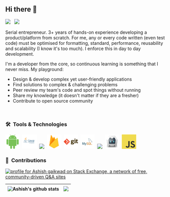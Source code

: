 ## Hi there 👋

<a align="center" href="https://www.linkedin.com/in/the-ashish-gaikwad/"><img src="https://content.linkedin.com/content/dam/me/business/en-us/amp/brand-site/v2/bg/LI-Logo.svg.original.svg" width="80px"></a> &nbsp; ![](https://komarev.com/ghpvc/?username=ashishgkwd534&color=green)

Serial entrepreneur. 3+ years of hands-on experience developing a product/platform from scratch. For me, any or every code written (even test code) must be optimised for formatting, standard, performance, reusability and scalability (I know it's too much). I enforce this in day to day development.

I'm a developer from the core, so continuous learning is something that I never miss. My playground:

- Design & develop complex yet user-friendly applications
- Find solutions to complex & challenging problems
- Peer review my team's code and spot things without running
- Share my knowledge (it doesn't matter if they are a fresher)
- Contribute to open source community	
<br>

### 🛠 &nbsp;Tools & Technologies

<kbd><img height="45" src="https://raw.githubusercontent.com/github/explore/80688e429a7d4ef2fca1e82350fe8e3517d3494d/topics/android/android.png"></kbd>&nbsp;
<kbd><img height="45" src="https://raw.githubusercontent.com/github/explore/80688e429a7d4ef2fca1e82350fe8e3517d3494d/topics/java/java.png"></kbd>&nbsp;
<kbd><img height="45" src="https://cdn.icon-icons.com/icons2/2107/PNG/512/file_type_kotlin_icon_130487.png"></kbd>&nbsp;
<kbd><img height="45" src="https://raw.githubusercontent.com/github/explore/80688e429a7d4ef2fca1e82350fe8e3517d3494d/topics/firebase/firebase.png"></kbd>&nbsp;
<kbd><img height="45" src="https://raw.githubusercontent.com/github/explore/80688e429a7d4ef2fca1e82350fe8e3517d3494d/topics/git/git.png"></kbd>&nbsp;
<kbd><img height="45" src="https://raw.githubusercontent.com/github/explore/80688e429a7d4ef2fca1e82350fe8e3517d3494d/topics/mysql/mysql.png"></kbd>&nbsp;
<kbd><img height="45" src="https://cdn.icon-icons.com/icons2/2107/PNG/512/file_type_flutter_icon_130599.png"></kbd>&nbsp;
<kbd><img height="45" src="https://raw.githubusercontent.com/github/explore/4e78b534204b949518e0115bef9fee5194dcb152/topics/cordova/cordova.png"></kbd>&nbsp;
<kbd><img height="45" src="https://raw.githubusercontent.com/github/explore/80688e429a7d4ef2fca1e82350fe8e3517d3494d/topics/javascript/javascript.png"></kbd>&nbsp;
<br>

### 📖 &nbsp;Contributions

<a href="https://stackexchange.com/users/9256497"><img src="https://stackexchange.com/users/flair/9256497.png?theme=clean" width="208" height="58" alt="profile for Ashish gaikwad on Stack Exchange, a network of free, community-driven Q&amp;A sites" title="profile for Ashish Gaikwad on Stack Exchange, a network of free, community-driven Q&amp;A sites"></a>

| <img align="center" src="https://github-readme-stats.vercel.app/api?username=ashishgkwd534&show_icons=true&include_all_commits=true&theme=buefy&hide_border=true" alt="Ashish's github stats" /> | <img align="center" src="https://github-readme-stats.vercel.app/api/top-langs/?username=ashishgkwd534&layout=compact&theme=buefy&hide_border=true&cache_seconds=1800" /> |
| ------------- | ------------- |
